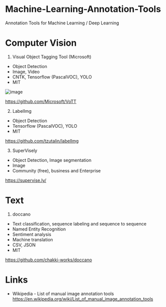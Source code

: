 # Machine-Learning-Annotation-Tools
Annotation Tools for Machine Learning / Deep Learning

# Computer Vision

1. Visual Object Tagging Tool (Microsoft)

- Object Detection
- Image, Video
- CNTK, Tensorflow (PascalVOC), YOLO
- MIT

![image](https://github.com/Microsoft/VoTT/blob/master/media/5_Export.jpg "image")

https://github.com/Microsoft/VoTT


2. LabelImg

- Object Detection
- Tensorflow (PascalVOC), YOLO
- MIT

https://github.com/tzutalin/labelImg

3. SuperVisely

- Object Detection, Image segmentation
- Image
- Community (free), business and Enterprise

https://supervise.ly/

# Text

1. doccano

- Text classification, sequence labeling and sequence to sequence
- Named Entity Recognition
- Sentiment analysis
- Machine translation
- CSV, JSON
- MIT

https://github.com/chakki-works/doccano


# Links

- Wikipedia - List of manual image annotation tools
https://en.wikipedia.org/wiki/List_of_manual_image_annotation_tools
